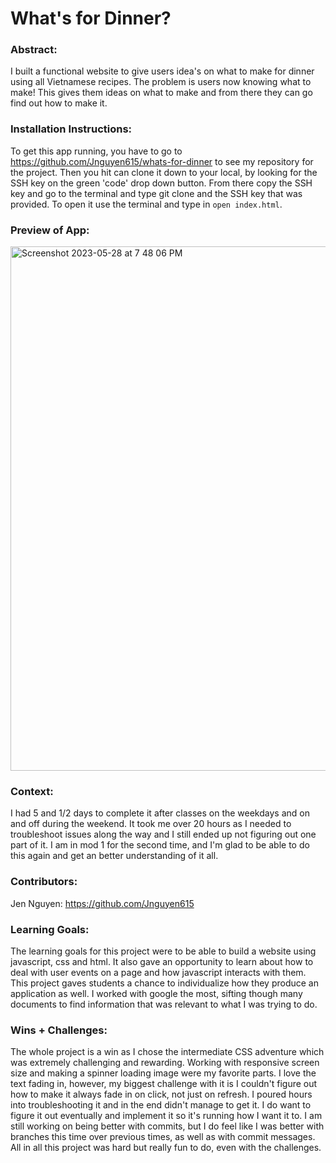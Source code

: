 # What's for Dinner? 

### Abstract:
[//]: <> (Briefly describe what you built and its features. What problem is the app solving? How does this application solve that problem?)

I built a functional website to give users idea's on what to make for dinner using all Vietnamese recipes. The problem is users now knowing what to make! This gives them ideas on what to make and from there they can go find out how to make it. 

### Installation Instructions:
[//]: <> (What steps does a person have to take to get your app cloned down and running?)

To get this app running, you have to go to https://github.com/Jnguyen615/whats-for-dinner to see my repository for the project. Then you hit can clone it down to your local, by looking for the SSH key on the green 'code' drop down button. From there copy the SSH key and go to the terminal and type git clone and the SSH key that was provided. To open it use the terminal and type in `open index.html`. 

### Preview of App:
[//]: <> (Provide ONE gif or screenshot of your application - choose the "coolest" piece of functionality to show off.)

<img width="839" alt="Screenshot 2023-05-28 at 7 48 06 PM" src="https://user-images.githubusercontent.com/119434450/241610790-6fbbb8d5-cb2c-4d9b-8924-a82351337399.png">

### Context:
[//]: <> (Give some context for the project here. How long did you have to work on it? How far into the Turing program are you?)
I had 5 and 1/2 days to complete it after classes on the weekdays and on and off during the weekend. It took me over 20 hours as I needed to troubleshoot issues along the way and I still ended up not figuring out one part of it. I am in mod 1 for the second time, and I'm glad to be able to do this again and get an better understanding of it all. 

### Contributors:
[//]: <> (Who worked on this application? Link to their GitHubs.)

Jen Nguyen: https://github.com/Jnguyen615

### Learning Goals:
[//]: <> (What were the learning goals of this project? What tech did you work with?)

The learning goals for this project were to be able to build a website using javascript, css and html. It also gave an opportunity to learn about how to deal with user events on a page and how javascript interacts with them. This project gaves students a chance to individualize how they produce an application as well. I worked with google the most, sifting though many documents to find information that was relevant to what I was trying to do. 

### Wins + Challenges:
[//]: <> (What are 2-3 wins you have from this project? What were some challenges you faced - and how did you get over them?) 

The whole project is a win as I chose the intermediate CSS adventure which was extremely challenging and rewarding. Working with responsive screen size and making a spinner loading image were my favorite parts. I love the text fading in, however, my biggest challenge with it is I couldn't figure out how to make it always fade in on click, not just on refresh. I poured hours into troubleshooting it and in the end didn't manage to get it. I do want to figure it out eventually and implement it so it's running how I want it to. I am still working on being better with commits, but I do feel like I was better with branches this time over previous times, as well as with commit messages. All in all this project was hard but really fun to do, even with the challenges. 


